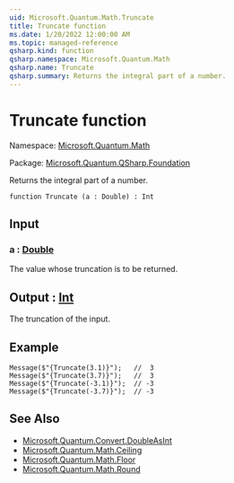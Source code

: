 ```yaml
---
uid: Microsoft.Quantum.Math.Truncate
title: Truncate function
ms.date: 1/20/2022 12:00:00 AM
ms.topic: managed-reference
qsharp.kind: function
qsharp.namespace: Microsoft.Quantum.Math
qsharp.name: Truncate
qsharp.summary: Returns the integral part of a number.
---
```


# Truncate function

Namespace: [Microsoft.Quantum.Math](xref:Microsoft.Quantum.Math)

Package: [Microsoft.Quantum.QSharp.Foundation](https://nuget.org/packages/Microsoft.Quantum.QSharp.Foundation)


Returns the integral part of a number.

```qsharp
function Truncate (a : Double) : Int
```


## Input

### a : [Double](xref:microsoft.quantum.qsharp.valueliterals#double-literals)

The value whose truncation is to be returned.



## Output : [Int](xref:microsoft.quantum.qsharp.valueliterals#int-literals)

The truncation of the input.

## Example

```Message($"{Truncate(3.1)}");   //  3Message($"{Truncate(3.7)}");   //  3Message($"{Truncate(-3.1)}");  // -3Message($"{Truncate(-3.7)}");  // -3```

## See Also

- [Microsoft.Quantum.Convert.DoubleAsInt](xref:Microsoft.Quantum.Convert.DoubleAsInt)
- [Microsoft.Quantum.Math.Ceiling](xref:Microsoft.Quantum.Math.Ceiling)
- [Microsoft.Quantum.Math.Floor](xref:Microsoft.Quantum.Math.Floor)
- [Microsoft.Quantum.Math.Round](xref:Microsoft.Quantum.Math.Round)